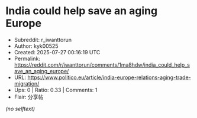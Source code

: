 # India could help save an aging Europe

- Subreddit: r_iwanttorun
- Author: kyk00525
- Created: 2025-07-27 00:16:19 UTC
- Permalink: https://reddit.com/r/iwanttorun/comments/1ma8hdw/india_could_help_save_an_aging_europe/
- URL: https://www.politico.eu/article/india-europe-relations-aging-trade-migration/
- Ups: 0 | Ratio: 0.33 | Comments: 1
- Flair: 分享帖

_(no selftext)_
